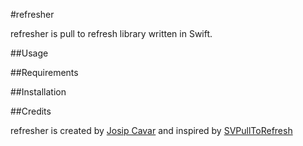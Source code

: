 #refresher

refresher is pull to refresh library written in Swift.

##Usage

##Requirements

##Installation

##Credits

refresher is created by [Josip Cavar](https://twitter.com/josip04) and inspired by [SVPullToRefresh](https://github.com/samvermette/SVPullToRefresh/)